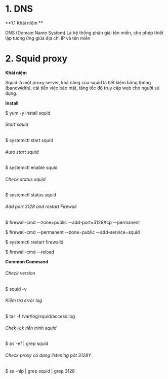 # 1. DNS

**1.1 Khái niệm **

DNS (Domain Name System) Là hệ thống phân giải tên miền, cho phép thiết lập tương ứng giữa địa chỉ IP và tên miền

# 2. Squid proxy
**Khái niệm**

Squid là một proxy server, khả năng của squid là tiết kiệm băng thông (bandwidth), cải tiến việc bảo mật, tăng tốc độ truy cập web cho người sử dụng.

**Install**

$  yum -y install squid

###### Start squid

$  systemctl start squid

###### Auto start squid 

$  systemctl enable squid

###### Check status squid 

$  systemctl status squid

###### Add port 3128 and restart Firewall

$  firewall-cmd --zone=public --add-port=3128/tcp --permanent

$  firewall-cmd --permanent --zone=public --add-service=squid

$  systemctl restart firewalld

$  firewall-cmd --reload

**Common Command**

###### Check version

$  squid -v

###### Kiểm tra error log 

$  tail -f /var/log/squid/access.log

###### Chek=ck tiến trình squid

$  ps -ef | grep squid

###### Check proxy có đang listening pỏt 3128Y

$  ss -nlp | grep squid | grep 3128